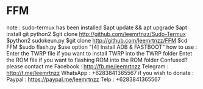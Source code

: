 # FFM
note : sudo-termux has been installed
$apt update && apt upgrade
$apt install git python2
$git clone http://github.com/leemrtnzz/Sudo-Termux
$python2 sudokeun.py
$git clone http://github.com/leemrtnzz/FFM
$cd FFM
$sudo flash.py
$use option "[4] Install ADB & FASTBOOT"
how to use :
Enter the TWRP file if you want to install TWRP into the TWRP folder
Entet the ROM file if you want to flashing ROM into the ROM folder
Confused? please contact me
Facebook : http://fb.me/leemrtnzz
Telegram : http://t.me/leemrtnzz
WhatsApp : +6283841365567
if you wish to donate :
Paypal : https://paypal.me/leemrtnzz
Telp : +6283841365567
